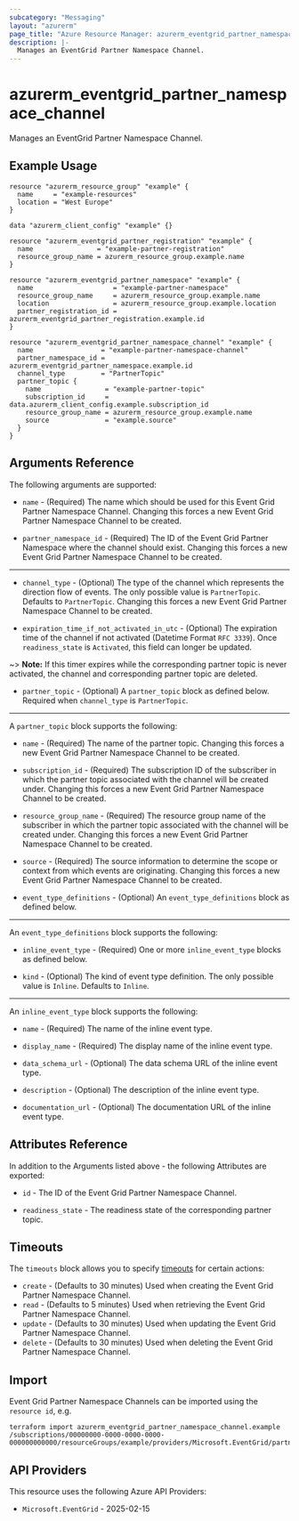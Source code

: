 ```yaml
---
subcategory: "Messaging"
layout: "azurerm"
page_title: "Azure Resource Manager: azurerm_eventgrid_partner_namespace_channel"
description: |-
  Manages an EventGrid Partner Namespace Channel.
---
```


# azurerm_eventgrid_partner_namespace_channel

Manages an EventGrid Partner Namespace Channel.

## Example Usage

```hcl
resource "azurerm_resource_group" "example" {
  name     = "example-resources"
  location = "West Europe"
}

data "azurerm_client_config" "example" {}

resource "azurerm_eventgrid_partner_registration" "example" {
  name                = "example-partner-registration"
  resource_group_name = azurerm_resource_group.example.name
}

resource "azurerm_eventgrid_partner_namespace" "example" {
  name                    = "example-partner-namespace"
  resource_group_name     = azurerm_resource_group.example.name
  location                = azurerm_resource_group.example.location
  partner_registration_id = azurerm_eventgrid_partner_registration.example.id
}

resource "azurerm_eventgrid_partner_namespace_channel" "example" {
  name                 = "example-partner-namespace-channel"
  partner_namespace_id = azurerm_eventgrid_partner_namespace.example.id
  channel_type         = "PartnerTopic"
  partner_topic {
    name                = "example-partner-topic"
    subscription_id     = data.azurerm_client_config.example.subscription_id
    resource_group_name = azurerm_resource_group.example.name
    source              = "example.source"
  }
}
```

## Arguments Reference

The following arguments are supported:

* `name` - (Required) The name which should be used for this Event Grid Partner Namespace Channel. Changing this forces a new Event Grid Partner Namespace Channel to be created.

* `partner_namespace_id` - (Required) The ID of the Event Grid Partner Namespace where the channel should exist. Changing this forces a new Event Grid Partner Namespace Channel to be created.

---

* `channel_type` - (Optional) The type of the channel which represents the direction flow of events. The only possible value is `PartnerTopic`. Defaults to `PartnerTopic`. Changing this forces a new Event Grid Partner Namespace Channel to be created.

* `expiration_time_if_not_activated_in_utc` - (Optional) The expiration time of the channel if not activated (Datetime Format `RFC 3339`). Once `readiness_state` is `Activated`, this field can longer be updated. 

~> **Note:** If this timer expires while the corresponding partner topic is never activated, the channel and corresponding partner topic are deleted.

* `partner_topic` - (Optional) A `partner_topic` block as defined below. Required when `channel_type` is `PartnerTopic`.

---

A `partner_topic` block supports the following:

* `name` - (Required) The name of the partner topic. Changing this forces a new Event Grid Partner Namespace Channel to be created.

* `subscription_id` - (Required) The subscription ID of the subscriber in which the partner topic associated with the channel will be created under. Changing this forces a new Event Grid Partner Namespace Channel to be created.

* `resource_group_name` - (Required) The resource group name of the subscriber in which the partner topic associated with the channel will be created under. Changing this forces a new Event Grid Partner Namespace Channel to be created.

* `source` - (Required) The source information to determine the scope or context from which events are originating. Changing this forces a new Event Grid Partner Namespace Channel to be created.

* `event_type_definitions` - (Optional) An `event_type_definitions` block as defined below.

---

An `event_type_definitions` block supports the following:

* `inline_event_type` - (Required) One or more `inline_event_type` blocks as defined below.

* `kind` - (Optional) The kind of event type definition. The only possible value is `Inline`. Defaults to `Inline`.

---

An `inline_event_type` block supports the following:

* `name` - (Required) The name of the inline event type.

* `display_name` - (Required) The display name of the inline event type.

* `data_schema_url` - (Optional) The data schema URL of the inline event type.

* `description` - (Optional) The description of the inline event type.

* `documentation_url` - (Optional) The documentation URL of the inline event type.

## Attributes Reference

In addition to the Arguments listed above - the following Attributes are exported:

* `id` - The ID of the Event Grid Partner Namespace Channel.

* `readiness_state` - The readiness state of the corresponding partner topic.

## Timeouts

The `timeouts` block allows you to specify [timeouts](https://www.terraform.io/language/resources/syntax#operation-timeouts) for certain actions:

* `create` - (Defaults to 30 minutes) Used when creating the Event Grid Partner Namespace Channel.
* `read` - (Defaults to 5 minutes) Used when retrieving the Event Grid Partner Namespace Channel.
* `update` - (Defaults to 30 minutes) Used when updating the Event Grid Partner Namespace Channel.
* `delete` - (Defaults to 30 minutes) Used when deleting the Event Grid Partner Namespace Channel.

## Import

Event Grid Partner Namespace Channels can be imported using the `resource id`, e.g.

```shell
terraform import azurerm_eventgrid_partner_namespace_channel.example /subscriptions/00000000-0000-0000-0000-000000000000/resourceGroups/example/providers/Microsoft.EventGrid/partnerNamespaces/example/channels/example
```

## API Providers
<!-- This section is generated, changes will be overwritten -->
This resource uses the following Azure API Providers:

* `Microsoft.EventGrid` - 2025-02-15
